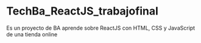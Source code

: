 # TechBa_ReactJS_trabajofinal
Es un proyecto de BA aprende sobre ReactJS con HTML, CSS y JavaScript de una tienda online
